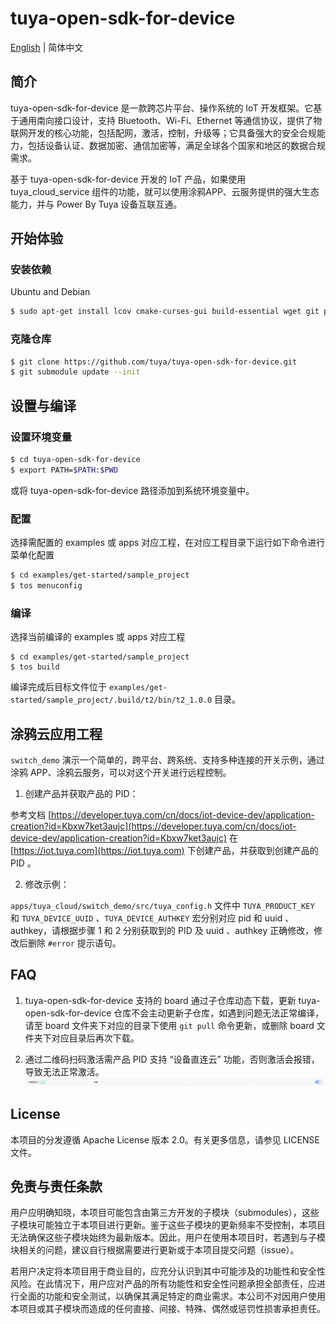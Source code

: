# tuya-open-sdk-for-device
[English](https://github.com/tuya/tuya-open-sdk-for-device/blob/master/README.md) | 简体中文

## 简介
tuya-open-sdk-for-device 是一款跨芯片平台、操作系统的 IoT 开发框架。它基于通用南向接口设计，支持 Bluetooth、Wi-Fi、Ethernet 等通信协议，提供了物联网开发的核心功能，包括配网，激活，控制，升级等；它具备强大的安全合规能力，包括设备认证、数据加密、通信加密等，满足全球各个国家和地区的数据合规需求。

基于 tuya-open-sdk-for-device 开发的 IoT 产品，如果使用 tuya_cloud_service 组件的功能，就可以使用涂鸦APP、云服务提供的强大生态能力，并与 Power By Tuya 设备互联互通。


## 开始体验

### 安装依赖
Ubuntu and Debian

```sh
$ sudo apt-get install lcov cmake-curses-gui build-essential wget git python3 python3-pip python3-venv libc6-i386 libsystemd-dev
```

### 克隆仓库

```sh
$ git clone https://github.com/tuya/tuya-open-sdk-for-device.git
$ git submodule update --init
```

## 设置与编译

### 设置环境变量
```sh
$ cd tuya-open-sdk-for-device
$ export PATH=$PATH:$PWD
```
或将 tuya-open-sdk-for-device 路径添加到系统环境变量中。


### 配置 
选择需配置的 examples 或 apps 对应工程，在对应工程目录下运行如下命令进行菜单化配置
```sh
$ cd examples/get-started/sample_project
$ tos menuconfig
```

### 编译
选择当前编译的 examples 或 apps 对应工程
```shell
$ cd examples/get-started/sample_project
$ tos build
```
编译完成后目标文件位于 `examples/get-started/sample_project/.build/t2/bin/t2_1.0.0` 目录。

## 涂鸦云应用工程
`switch_demo` 演示一个简单的，跨平台、跨系统、支持多种连接的开关示例，通过涂鸦 APP、涂鸦云服务，可以对这个开关进行远程控制。

1. 创建产品并获取产品的 PID：

参考文档 [https://developer.tuya.com/cn/docs/iot-device-dev/application-creation?id=Kbxw7ket3aujc](https://developer.tuya.com/cn/docs/iot-device-dev/application-creation?id=Kbxw7ket3aujc) 在 [https://iot.tuya.com](https://iot.tuya.com) 下创建产品，并获取到创建产品的 PID 。

2. 修改示例：

`apps/tuya_cloud/switch_demo/src/tuya_config.h` 文件中 `TUYA_PRODUCT_KEY` 和 `TUYA_DEVICE_UUID` 、`TUYA_DEVICE_AUTHKEY` 宏分别对应 pid 和 uuid 、authkey，请根据步骤 1 和 2 分别获取到的 PID 及 uuid 、authkey 正确修改，修改后删除 `#error` 提示语句。 


## FAQ
1. tuya-open-sdk-for-device 支持的 board 通过子仓库动态下载，更新 tuya-open-sdk-for-device 仓库不会主动更新子仓库，如遇到问题无法正常编译，请至 board 文件夹下对应的目录下使用 `git pull` 命令更新，或删除 board 文件夹下对应目录后再次下载。

2. 通过二维码扫码激活需产品 PID 支持 “设备直连云” 功能，否则激活会报错，导致无法正常激活。
![qrencode](docs/images/zh/qrencode.png)

## License

本项目的分发遵循 Apache License 版本 2.0。有关更多信息，请参见 LICENSE 文件。


## 免责与责任条款

用户应明确知晓，本项目可能包含由第三方开发的子模块（submodules），这些子模块可能独立于本项目进行更新。鉴于这些子模块的更新频率不受控制，本项目无法确保这些子模块始终为最新版本。因此，用户在使用本项目时，若遇到与子模块相关的问题，建议自行根据需要进行更新或于本项目提交问题（issue）。

若用户决定将本项目用于商业目的，应充分认识到其中可能涉及的功能性和安全性风险。在此情况下，用户应对产品的所有功能性和安全性问题承担全部责任，应进行全面的功能和安全测试，以确保其满足特定的商业需求。本公司不对因用户使用本项目或其子模块而造成的任何直接、间接、特殊、偶然或惩罚性损害承担责任。
